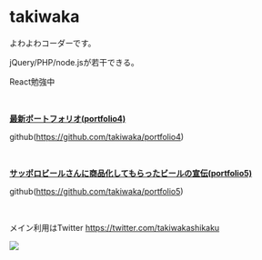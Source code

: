 <h1>takiwaka</h1>

よわよわコーダーです。

jQuery/PHP/node.jsが若干できる。

React勉強中

</br>

**[最新ポートフォリオ(portfolio4)](https://takiwaka.sakura.ne.jp/)**

github(https://github.com/takiwaka/portfolio4)

</br>

**[サッポロビールさんに商品化してもらったビールの宣伝(portfolio5)](https://takiwaka.com)**

github(https://github.com/takiwaka/portfolio5)

</br>

メイン利用はTwitter
https://twitter.com/takiwakashikaku


<a href="https://github.com/anuraghazra/github-readme-stats">
  <img align="left" src="https://github-readme-stats.vercel.app/api/top-langs/?username=takiwaka" />
</a>
